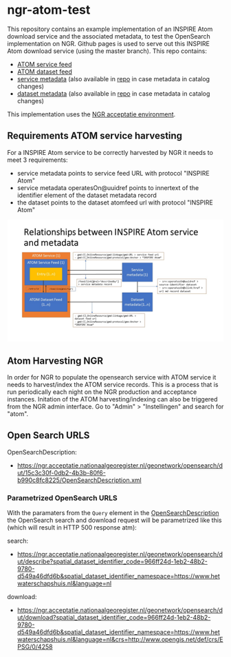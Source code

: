# ngr-atom-test

This repository contains an example implementation of an INSPIRE Atom download service and the associated metadata, to test the OpenSearch implementation on NGR. Github pages is used to serve out this INSPIRE Atom download service (using the master branch). This repo contains:

- [ATOM service feed](https://pdok.github.io/ngr-atom-test/index.xml)
- [ATOM dataset feed](https://pdok.github.io/ngr-atom-test/hydrografie.xml)
- [service metadata](https://ngr.acceptatie.nationaalgeoregister.nl/geonetwork/srv/dut/csw?service=CSW&version=2.0.2&request=GetRecordById&outputschema=http://www.isotc211.org/2005/gmd&elementsetname=full&id=628a60c8-76a4-483f-ad2b-2e6d32f53cd2) (also available in [repo](metadata/628a60c8-76a4-483f-ad2b-2e6d32f53cd2.xml) in case metadata in catalog changes)
- [dataset metadata](https://ngr.acceptatie.nationaalgeoregister.nl/geonetwork/srv/dut/csw?service=CSW&version=2.0.2&request=GetRecordById&outputschema=http://www.isotc211.org/2005/gmd&elementsetname=full&id=628a60c8-76a4-483f-ad2b-2e6d32f53cd2) (also available in [repo](metadata/628a60c8-76a4-483f-ad2b-2e6d32f53cd2.xml) in case metadata in catalog changes)

This implementation uses the [NGR acceptatie environment](https://ngr.acceptatie.nationaalgeoregister.nl/geonetwork).

## Requirements ATOM service harvesting 

For a INSPIRE Atom service to be correctly harvested by NGR it needs to meet 3 requirements:

- service metadata points to service feed URL with protocol "INSPIRE Atom"
- service metadata operatesOn@uuidref points to innertext of the identifier element of the dataset metadata record
- the dataset points to the dataset atomfeed url with protocol "INSPIRE Atom"

![relationships between ATOM service and metadata](images/relationships.JPG)


## Atom Harvesting NGR

In order for NGR to populate the opensearch service with ATOM service it needs to harvest/index the ATOM service records. This is a process that is run periodically each night on the NGR production and acceptance instances. Initation of the ATOM harvesting/indexing can also be triggered from the NGR admin interface. Go to "Admin" > "Instellingen" and search for "atom".

## Open Search URLS

OpenSearchDescription:
- https://ngr.acceptatie.nationaalgeoregister.nl/geonetwork/opensearch/dut/15c3c30f-0db2-4b3b-80f6-b990c8fc8225/OpenSearchDescription.xml

### Parametrized OpenSearch URLS

With the paramaters from the `Query` element in the [OpenSearchDescription](https://ngr-2020-acc.geocat.live/geonetwork/opensearch/dut/15c3c30f-0db2-4b3b-80f6-b990c8fc8225/OpenSearchDescription.xml) the OpenSearch search and download request will be parametrized like this (which will result in HTTP 500 response atm):

search: 
- https://ngr.acceptatie.nationaalgeoregister.nl/geonetwork/opensearch/dut/describe?spatial_dataset_identifier_code=966ff24d-1eb2-48b2-9780-d549a46dfd6b&spatial_dataset_identifier_namespace=https://www.hetwaterschapshuis.nl&language=nl

download:
- https://ngr.acceptatie.nationaalgeoregister.nl/geonetwork/opensearch/dut/download?spatial_dataset_identifier_code=966ff24d-1eb2-48b2-9780-d549a46dfd6b&spatial_dataset_identifier_namespace=https://www.hetwaterschapshuis.nl&language=nl&crs=http://www.opengis.net/def/crs/EPSG/0/4258
